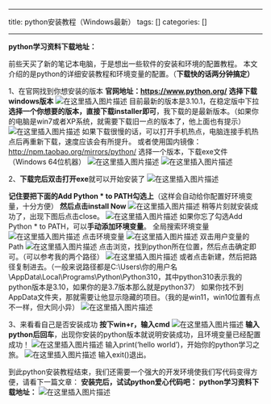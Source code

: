 
--- 
title:  python安装教程（Windows最新） 
tags: []
categories: [] 

---
**python学习资料下载地址：**

前些天买了新的笔记本电脑，于是想出一些软件的安装和环境的配置教程。 本文介绍的是python的详细安装教程和环境变量的配置。（**下载快的话两分钟搞定）**

1、在官网找到你想安装的版本 **官网地址：https://www.python.org/** **选择下载windows版本** <img src="https://img-blog.csdnimg.cn/dd3a09e316634c899cf2fd75b739d63a.png?x-oss-process=image/watermark,type_d3F5LXplbmhlaQ,shadow_50,text_Q1NETiBA55qu5bCP5a2pbHM=,size_20,color_FFFFFF,t_70,g_se,x_16" alt="在这里插入图片描述"> 目前最新的版本是3.10.1，在稳定版中下拉**选择一个你想要的版本，直接下载installer即可**，我下载的是最新版本。（如果你的电脑是win7或者XP系统，就需要下载旧一点的版本了，他上面也有提示）<img src="https://img-blog.csdnimg.cn/912eee219b9240269a55f158d8a0f905.png?x-oss-process=image/watermark,type_d3F5LXplbmhlaQ,shadow_50,text_Q1NETiBA55qu5bCP5a2pbHM=,size_20,color_FFFFFF,t_70,g_se,x_16" alt="在这里插入图片描述"> 如果下载很慢的话，可以打开手机热点，电脑连接手机热点后再重新下载，速度应该会有所提升。 或者使用国内镜像：http://npm.taobao.org/mirrors/python/ 选择一个版本，下载exe文件（Windows 64位机器） <img src="https://img-blog.csdnimg.cn/56d84c87d14947a79e22e031e2606ff5.png" alt="在这里插入图片描述"> <img src="https://img-blog.csdnimg.cn/a8f8fa1baf0940db92d634e13b7a95ae.png?x-oss-process=image/watermark,type_d3F5LXplbmhlaQ,shadow_50,text_Q1NETiBA55qu5bCP5a2pbHM=,size_20,color_FFFFFF,t_70,g_se,x_16" alt="在这里插入图片描述">

2、**下载完后双击打开exe**就可以开始安装了 <img src="https://img-blog.csdnimg.cn/74875f0ab7374c41991ac1a8b4fc7bb5.png" alt="在这里插入图片描述">

**记住要把下面的Add Python * to PATH勾选上**（这样会自动给你配置好环境变量，十分方便） **然后点击install Now** <img src="https://img-blog.csdnimg.cn/6fda4e8f4d2749ce8fbca729e1a34d0b.png?x-oss-process=image/watermark,type_d3F5LXplbmhlaQ,shadow_50,text_Q1NETiBA55qu5bCP5a2pbHM=,size_20,color_FFFFFF,t_70,g_se,x_16" alt="在这里插入图片描述"> 稍等片刻就安装成功了，出现下图后点击close。 <img src="https://img-blog.csdnimg.cn/52e8be1fbdfc48f0a7c2f8b70eeb9c83.png?x-oss-process=image/watermark,type_d3F5LXplbmhlaQ,shadow_50,text_Q1NETiBA55qu5bCP5a2pbHM=,size_20,color_FFFFFF,t_70,g_se,x_16" alt="在这里插入图片描述"> 如果你忘了勾选Add Python * to PATH，可以**手动添加环境变量**。 全局搜索环境变量 <img src="https://img-blog.csdnimg.cn/ac43cf1d1d6245f58aea2c6d1f2fec5d.png?x-oss-process=image/watermark,type_d3F5LXplbmhlaQ,shadow_50,text_Q1NETiBA55qu5bCP5a2pbHM=,size_20,color_FFFFFF,t_70,g_se,x_16" alt="在这里插入图片描述"> 点击环境变量 <img src="https://img-blog.csdnimg.cn/af3f5cf8c4b545bfb305ddf8cdec567d.png?x-oss-process=image/watermark,type_d3F5LXplbmhlaQ,shadow_50,text_Q1NETiBA55qu5bCP5a2pbHM=,size_20,color_FFFFFF,t_70,g_se,x_16" alt="在这里插入图片描述"> 双击用户变量的Path <img src="https://img-blog.csdnimg.cn/8994d1070aa343a19e9ecad7258025e6.png?x-oss-process=image/watermark,type_d3F5LXplbmhlaQ,shadow_50,text_Q1NETiBA55qu5bCP5a2pbHM=,size_20,color_FFFFFF,t_70,g_se,x_16" alt="在这里插入图片描述"> 点击浏览，找到python所在位置，然后点击确定即可。（可以参考我的两个路径） <img src="https://img-blog.csdnimg.cn/70c09f6e2c2a4832a4d6b4a0e36ebac2.png?x-oss-process=image/watermark,type_d3F5LXplbmhlaQ,shadow_50,text_Q1NETiBA55qu5bCP5a2pbHM=,size_20,color_FFFFFF,t_70,g_se,x_16" alt="在这里插入图片描述"> 或者点击新建，然后把路径复制进去。（一般来说路径都是C:\Users\你的用户名\AppData\Local\Programs\Python\Python310，其中python310表示我的python版本是3.10，如果你的是3.7版本那么就是python37） 如果你找不到AppData文件夹，那就需要让他显示隐藏的项目。（我的是win11，win10位置有点不一样，但大同小异） <img src="https://img-blog.csdnimg.cn/897871b4c6514f9295254d6f2e1c6de5.png?x-oss-process=image/watermark,type_d3F5LXplbmhlaQ,shadow_50,text_Q1NETiBA55qu5bCP5a2pbHM=,size_20,color_FFFFFF,t_70,g_se,x_16" alt="在这里插入图片描述">

3、来看看自己是否安装成功 **按下win+r，输入cmd** <img src="https://img-blog.csdnimg.cn/a3bafe72682349fba1228afe7b573443.png?x-oss-process=image/watermark,type_d3F5LXplbmhlaQ,shadow_50,text_Q1NETiBA55qu5bCP5a2pbHM=,size_20,color_FFFFFF,t_70,g_se,x_16" alt="在这里插入图片描述"> **输入python后回车**，出现你安装的python版本就说明安装成功，且环境变量已经配置成功！ <img src="https://img-blog.csdnimg.cn/7f337061b74a4d35be5371f1420305f2.png?x-oss-process=image/watermark,type_d3F5LXplbmhlaQ,shadow_50,text_Q1NETiBA55qu5bCP5a2pbHM=,size_20,color_FFFFFF,t_70,g_se,x_16" alt="在这里插入图片描述"> 输入print(‘hello world’)，开始你的python学习之旅。 <img src="https://img-blog.csdnimg.cn/efdf2431406b4f22b80cbd25f90734e3.png" alt="在这里插入图片描述"> 输入exit()退出。

到此python安装教程结束，我们还需要一个强大的开发环境使我们写代码变得方便，请看下一篇文章： **安装完后，试试python爱心代码吧：** **python学习资料下载地址：** <img src="https://img-blog.csdnimg.cn/63d5f7de8064445aa26576ceaedc2f78.png" alt="在这里插入图片描述">
